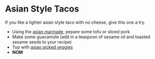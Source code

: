 Asian Style Tacos
=================

If you like a lighter asian style taco with no cheese, give this one a try.

* Using the [asian marinade](../base_layers/asian_marinade.md), pepare some tofu or sliced pork
* Make some guacamole (add in a teaspoon of sesame oil and toasted sesame seeds to your recipe)
* Top with [asian picked veggies](../condiments/pickled_vegetables.md)
* __NOM__
